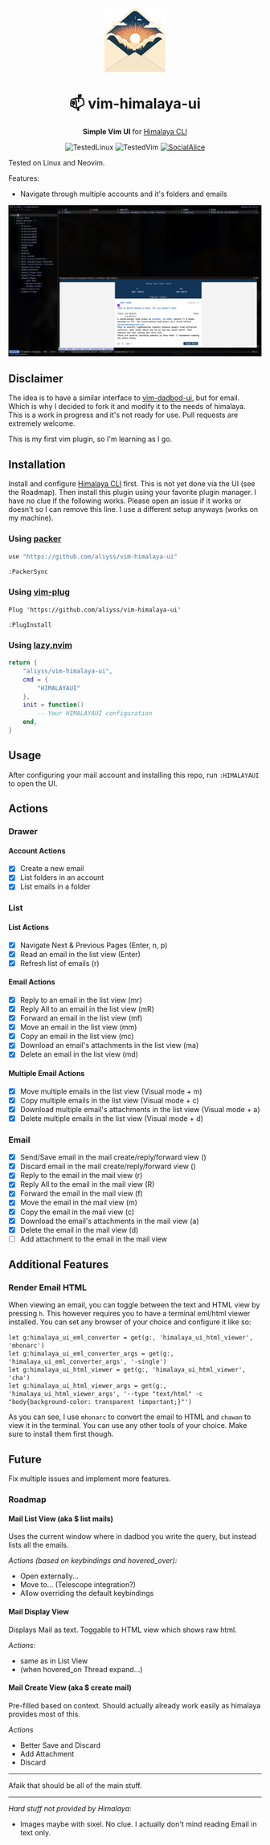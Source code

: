 <div align="center">
    <img src="./logo.svg" alt="Logo" width="128" height="128" />
    <h1>📫 vim-himalaya-ui</h1>
    <p>
        <strong>Simple Vim UI</strong> for <a href="https://github.com/pimalaya/himalaya">Himalaya CLI</a>
    </p>
    <p>
        <img alt="TestedLinux" src="https://img.shields.io/badge/NixOS_25.11-blue?style=flat&logo=nixos&logoColor=white&label=linux&labelColor=gray&color=blue" />
        <img alt="TestedVim" src="https://img.shields.io/badge/NVIM_v0.11-green?style=flat&logo=vim&logoColor=white&label=vim&labelColor=gray&color=%23226b07" />
        <a href="http://discord.gg/zAypMTH">
            <img alt="SocialAlice" src="https://img.shields.io/badge/wonderland-green?style=flat&logo=discord&logoColor=white&label=support&labelColor=gray&color=%235765f2&link=http%3A%2F%2Fdiscord.gg%2FzAypMTH">
        </a>
    </p>
</div>


Tested on Linux and Neovim.

Features:
* Navigate through multiple accounts and it's folders and emails

<div align="center">
    <img src="./screenshot.png" alt="Screenshot" />
</div>

## Disclaimer
The idea is to have a similar interface to [vim-dadbod-ui](https://github.com/kristijanhusak/vim-dadbod-ui), but for email.
Which is why I decided to fork it and modify it to the needs of himalaya.
This is a work in progress and it's not ready for use. Pull requests are extremely welcome.

This is my first vim plugin, so I'm learning as I go.

## Installation

Install and configure [Himalaya CLI](https://github.com/pimalaya/himalaya) first. This is not yet done via the UI (see the Roadmap). Then install this plugin using your favorite plugin manager. I have no clue if the following works. Please open an issue if it works or doesn't so I can remove this line. I use a different setup anyways (works on my machine).


### Using [packer](https://github.com/wbthomason/packer.nvim)

```lua
use "https://github.com/aliyss/vim-himalaya-ui"
```

```vim
:PackerSync
```

### Using [vim-plug](https://github.com/junegunn/vim-plug)

```vim
Plug 'https://github.com/aliyss/vim-himalaya-ui'
```

```vim
:PlugInstall
```

### Using [lazy.nvim](https://github.com/folke/lazy.nvim)

```lua
return {
    "aliyss/vim-himalaya-ui",
    cmd = {
        "HIMALAYAUI"
    },
    init = function()
        -- Your HIMALAYAUI configuration
    end,
}
```

## Usage
After configuring your mail account and installing this repo, run `:HIMALAYAUI` to open the UI.

## Actions

### Drawer

#### Account Actions
- [x] Create a new email
- [x] List folders in an account
- [x] List emails in a folder

### List

#### List Actions
- [x] Navigate Next & Previous Pages (Enter, n, p)
- [x] Read an email in the list view (Enter)
- [x] Refresh list of emails (r)

#### Email Actions
- [x] Reply to an email in the list view (mr)
- [x] Reply All to an email in the list view (mR)
- [x] Forward an email in the list view (mf)
- [x] Move an email in the list view (mm)
- [x] Copy an email in the list view (mc)
- [x] Download an email's attachments in the list view (ma)
- [x] Delete an email in the list view (md)

#### Multiple Email Actions
- [x] Move multiple emails in the list view (Visual mode + m)
- [x] Copy multiple emails in the list view (Visual mode + c)
- [x] Download multiple email's attachments in the list view (Visual mode + a)
- [x] Delete multiple emails in the list view (Visual mode + d)

### Email
- [x] Send/Save email in the mail create/reply/forward view (<BufWrite>) 
- [x] Discard email in the mail create/reply/forward view (<BufDelete>) 
- [x] Reply to the email in the mail view (r)
- [x] Reply All to the email in the mail view (R)
- [x] Forward the email in the mail view (f)
- [x] Move the email in the mail view (m)
- [x] Copy the email in the mail view (c)
- [x] Download the email's attachments in the mail view (a)
- [x] Delete the email in the mail view (d)
- [ ] Add attachment to the email in the mail view

## Additional Features

### Render Email HTML
When viewing an email, you can toggle between the text and HTML view by pressing `h`. This however requires you to have a terminal eml/html viewer installed.
You can set any browser of your choice and configure it like so:
```vim
let g:himalaya_ui_eml_converter = get(g:, 'himalaya_ui_html_viewer', 'mhonarc')
let g:himalaya_ui_eml_converter_args = get(g:, 'himalaya_ui_eml_converter_args', '-single')
let g:himalaya_ui_html_viewer = get(g:, 'himalaya_ui_html_viewer', 'cha')
let g:himalaya_ui_html_viewer_args = get(g:, 'himalaya_ui_html_viewer_args', '--type "text/html" -c "body{background-color: transparent !important;}"')
```

As you can see, I use `mhonarc` to convert the email to HTML and `chawan` to view it in the terminal. You can use any other tools of your choice.
Make sure to install them first though.

## Future

Fix multiple issues and implement more features.

### Roadmap

#### Mail List View (aka $ list mails)
Uses the current window where in dadbod you write the query, but instead lists all the emails.

_Actions (based on keybindings and hovered_over):_
- Open externally...
- Move to... (Telescope integration?)
- Allow overriding the default keybindings

#### Mail Display View
Displays Mail as text. Toggable to HTML view which shows raw html.

_Actions:_
- same as in List View
- (when hovered_on Thread expand...)

#### Mail Create View (aka $ create mail)
Pre-filled based on context. Should actually already work easily as himalaya provides most of this.

_Actions_
- Better Save and Discard
- Add Attachment
- Discard

--- 

Afaik that should be all of the main stuff.

---

_Hard stuff not provided by Himalaya:_
- Images maybe with sixel. No clue. I actually don't mind reading Email in text only.

